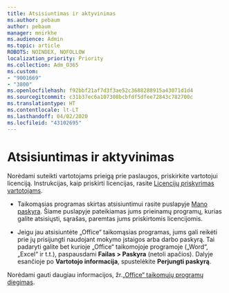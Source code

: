 ```yaml
---
title: Atsisiuntimas ir aktyvinimas
ms.author: pebaum
author: pebaum
manager: mnirkhe
ms.audience: Admin
ms.topic: article
ROBOTS: NOINDEX, NOFOLLOW
localization_priority: Priority
ms.collection: Adm_O365
ms.custom:
- "9001669"
- "3800"
ms.openlocfilehash: f92bbf21af7d3f3ae52c3688288915a43071d1d4
ms.sourcegitcommit: c31b37ec6a107308bcbfdf5dfee72843c782700c
ms.translationtype: HT
ms.contentlocale: lt-LT
ms.lasthandoff: 04/02/2020
ms.locfileid: "43102695"
---
```

# <a name="download-and-activate"></a>Atsisiuntimas ir aktyvinimas

Norėdami suteikti vartotojams prieigą prie paslaugos, priskirkite vartotojui licenciją. Instrukcijas, kaip priskirti licencijas, rasite [Licencijų priskyrimas vartotojams](https://docs.microsoft.com/microsoft-365/admin/manage/assign-licenses-to-users).

- Taikomąsias programas skirtas atsisiuntimui rasite puslapyje [Mano paskyra](https://portal.office.com/account/#installs). Šiame puslapyje pateikiamas jums prieinamų programų, kurias galite atsisiųsti, sąrašas, paremtas jums priskirtomis licencijomis. 

- Jeigu jau atsisiuntėte „Office“ taikomąsias programas, jums gali reikėti prie jų prisijungti naudojant mokymo įstaigos arba darbo paskyrą. Tai padaryti galite bet kurioje „Office“ taikomojoje programoje („Word“, „Excel“ ir t.t.), paspausdami **Failas > Paskyra** (netoli apačios). Dalyje esančioje po **Vartotojo informacija**, spustelėkite **Perjungti paskyrą**.

Norėdami gauti daugiau informacijos, žr.[„Office“ taikomųjų programų diegimas](https://docs.microsoft.com/microsoft-365/admin/setup/install-applications).
